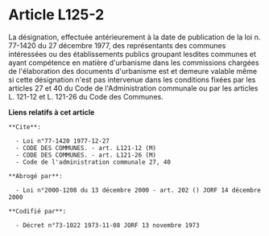 # Article L125-2

La désignation, effectuée antérieurement à la date de publication de la loi n. 77-1420 du 27 décembre 1977, des représentants
des communes intéressées ou des établissements publics groupant lesdites communes et ayant compétence en matière d'urbanisme
dans les commissions chargées de l'élaboration des documents d'urbanisme est et demeure valable même si cette désignation
n'est pas intervenue dans les conditions fixées par les articles 27 et 40 du Code de l'Administration communale ou par les
articles L. 121-12 et L. 121-26 du Code des Communes.

**Liens relatifs à cet article**

	**Cite**:

	  - Loi n°77-1420 1977-12-27
	  - CODE DES COMMUNES. - art. L121-12 (M)
	  - CODE DES COMMUNES. - art. L121-26 (M)
	  - Code de l'administration communale 27, 40

	**Abrogé par**:

	  - Loi n°2000-1208 du 13 décembre 2000 - art. 202 () JORF 14 décembre 2000

	**Codifié par**:

	  - Décret n°73-1022 1973-11-08 JORF 13 novembre 1973
